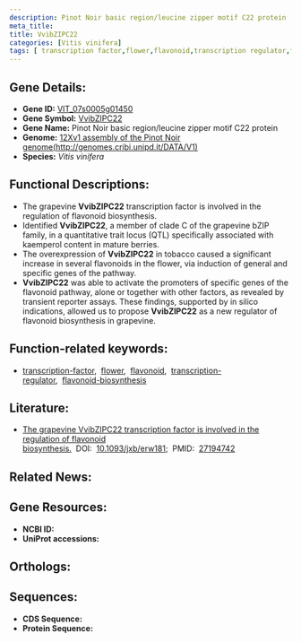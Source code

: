 ```yaml
---
description: Pinot Noir basic region/leucine zipper motif C22 protein ; VIT_07s0005g01450 ; Vitis vinifera
meta_title:
title: VvibZIPC22
categories: [Vitis vinifera]
tags: [ transcription factor,flower,flavonoid,transcription regulator,flavonoid biosynthesis ]
---
```


## Gene Details:
- **Gene ID:** [VIT_07s0005g01450]()
- **Gene Symbol:** <u>VvibZIPC22</u>
- **Gene Name:** Pinot Noir basic region/leucine zipper motif C22 protein
- **Genome:** [12Xv1 assembly of the Pinot Noir genome(http://genomes.cribi.unipd.it/DATA/V1)]()
- **Species:** *Vitis vinifera*

## Functional Descriptions:
   - The grapevine **VvibZIPC22** transcription factor is involved in the regulation of flavonoid biosynthesis.
   - Identified **VvibZIPC22**, a member of clade C of the grapevine bZIP family, in a quantitative trait locus (QTL) specifically associated with kaemperol content in mature berries.
   - The overexpression of **VvibZIPC22** in tobacco caused a significant increase in several flavonoids in the flower, via induction of general and specific genes of the pathway.
   - **VvibZIPC22** was able to activate the promoters of specific genes of the flavonoid pathway, alone or together with other factors, as revealed by transient reporter assays. These findings, supported by in silico indications, allowed us to propose **VvibZIPC22** as a new regulator of flavonoid biosynthesis in grapevine.

## Function-related keywords:
   - [transcription-factor](/tags/transcription-factor/),&nbsp;&nbsp;[flower](/tags/flower/),&nbsp;&nbsp;[flavonoid](/tags/flavonoid/),&nbsp;&nbsp;[transcription-regulator](/tags/transcription-regulator/),&nbsp;&nbsp;[flavonoid-biosynthesis](/tags/flavonoid-biosynthesis/)

## Literature:
   - [The grapevine VvibZIPC22 transcription factor is involved in the regulation of flavonoid biosynthesis.](https://doi.org/10.1093/jxb/erw181)&nbsp;&nbsp;DOI:&nbsp;&nbsp;[10.1093/jxb/erw181](https://doi.org/10.1093/jxb/erw181);&nbsp;&nbsp;PMID:&nbsp;&nbsp;[27194742](https://pubmed.ncbi.nlm.nih.gov/27194742/)

## Related News:

## Gene Resources:
- **NCBI ID:**  [](https://www.ncbi.nlm.nih.gov/gene/?term=)
- **UniProt accessions:**  [](https://www.uniprot.org/uniprotkb//entry)

## Orthologs:

## Sequences:
- **CDS Sequence:**
- **Protein Sequence:**
